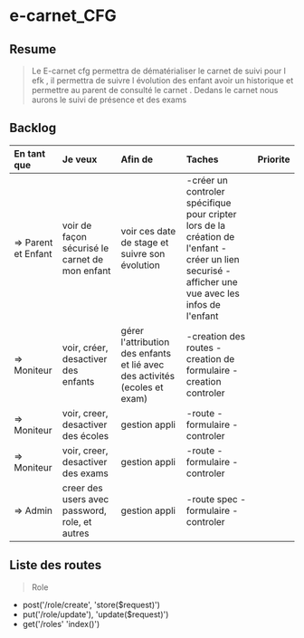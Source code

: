 # e-carnet_CFG
## Resume
> Le E-carnet cfg permettra de dématérialiser le carnet de suivi pour l efk , il permettra de suivre l évolution des enfant avoir un historique et permettre au parent de consulté le carnet . Dedans le carnet nous aurons le suivi de présence et des exams
## Backlog

En tant que|Je veux|Afin de|Taches|Priorite
:---|:---|:---|:---|:---
=> Parent et Enfant|voir de façon sécurisé le carnet de mon enfant|voir ces date de stage et suivre son évolution|-créer un controler spécifique pour cripter lors de la création de l'enfant -créer un lien securisé -afficher une vue avec les infos de l'enfant|
=> Moniteur|voir, créer, desactiver des enfants|gérer l'attribution des enfants et lié avec des activités (ecoles et exam)|-creation des routes -creation de formulaire -creation controler|
=> Moniteur|voir, creer, desactiver des écoles|gestion appli|-route -formulaire -controler|
=> Moniteur|voir, creer, desactiver des exams|gestion appli|-route -formulaire - controler|
=> Admin |creer des users avec password, role, et autres|gestion appli| -route spec - formulaire -controler|

## Liste des routes

> Role
- post('/role/create', 'store($request)')
- put('/role/update'), 'update($request)')
- get('/roles' 'index()')
